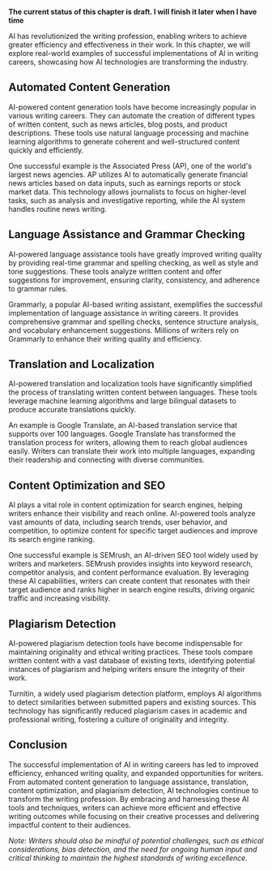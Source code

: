 **The current status of this chapter is draft. I will finish it later when I have time**

AI has revolutionized the writing profession, enabling writers to achieve greater efficiency and effectiveness in their work. In this chapter, we will explore real-world examples of successful implementations of AI in writing careers, showcasing how AI technologies are transforming the industry.

Automated Content Generation
----------------------------

AI-powered content generation tools have become increasingly popular in various writing careers. They can automate the creation of different types of written content, such as news articles, blog posts, and product descriptions. These tools use natural language processing and machine learning algorithms to generate coherent and well-structured content quickly and efficiently.

One successful example is the Associated Press (AP), one of the world's largest news agencies. AP utilizes AI to automatically generate financial news articles based on data inputs, such as earnings reports or stock market data. This technology allows journalists to focus on higher-level tasks, such as analysis and investigative reporting, while the AI system handles routine news writing.

Language Assistance and Grammar Checking
----------------------------------------

AI-powered language assistance tools have greatly improved writing quality by providing real-time grammar and spelling checking, as well as style and tone suggestions. These tools analyze written content and offer suggestions for improvement, ensuring clarity, consistency, and adherence to grammar rules.

Grammarly, a popular AI-based writing assistant, exemplifies the successful implementation of language assistance in writing careers. It provides comprehensive grammar and spelling checks, sentence structure analysis, and vocabulary enhancement suggestions. Millions of writers rely on Grammarly to enhance their writing quality and efficiency.

Translation and Localization
----------------------------

AI-powered translation and localization tools have significantly simplified the process of translating written content between languages. These tools leverage machine learning algorithms and large bilingual datasets to produce accurate translations quickly.

An example is Google Translate, an AI-based translation service that supports over 100 languages. Google Translate has transformed the translation process for writers, allowing them to reach global audiences easily. Writers can translate their work into multiple languages, expanding their readership and connecting with diverse communities.

Content Optimization and SEO
----------------------------

AI plays a vital role in content optimization for search engines, helping writers enhance their visibility and reach online. AI-powered tools analyze vast amounts of data, including search trends, user behavior, and competition, to optimize content for specific target audiences and improve its search engine ranking.

One successful example is SEMrush, an AI-driven SEO tool widely used by writers and marketers. SEMrush provides insights into keyword research, competitor analysis, and content performance evaluation. By leveraging these AI capabilities, writers can create content that resonates with their target audience and ranks higher in search engine results, driving organic traffic and increasing visibility.

Plagiarism Detection
--------------------

AI-powered plagiarism detection tools have become indispensable for maintaining originality and ethical writing practices. These tools compare written content with a vast database of existing texts, identifying potential instances of plagiarism and helping writers ensure the integrity of their work.

Turnitin, a widely used plagiarism detection platform, employs AI algorithms to detect similarities between submitted papers and existing sources. This technology has significantly reduced plagiarism cases in academic and professional writing, fostering a culture of originality and integrity.

Conclusion
----------

The successful implementation of AI in writing careers has led to improved efficiency, enhanced writing quality, and expanded opportunities for writers. From automated content generation to language assistance, translation, content optimization, and plagiarism detection, AI technologies continue to transform the writing profession. By embracing and harnessing these AI tools and techniques, writers can achieve more efficient and effective writing outcomes while focusing on their creative processes and delivering impactful content to their audiences.

*Note: Writers should also be mindful of potential challenges, such as ethical considerations, bias detection, and the need for ongoing human input and critical thinking to maintain the highest standards of writing excellence.*
